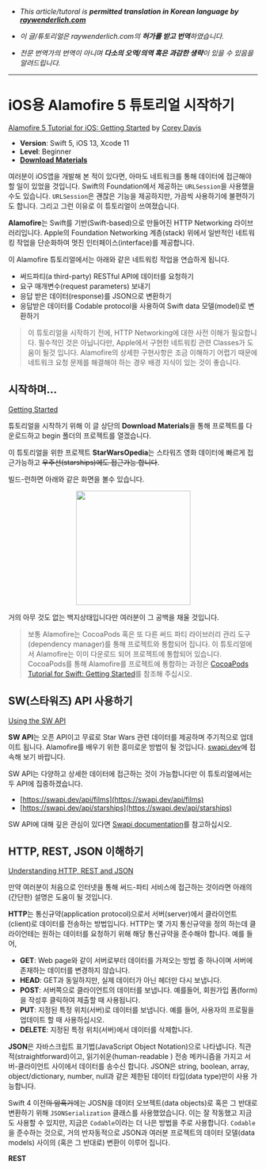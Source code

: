- *This article/tutoral is **permitted translation in Korean language by [raywenderlich.com](https://www.raywenderlich.com/)***

- *이 글/튜토리얼은 raywenderlich.com의 **허가를 받고 번역**하였습니다.*

- *전문 번역가의 번역이 아니며 **다소의 오역/의역 혹은 과감한 생략**이 있을 수 있음을 알려드립니다.*

-----

# iOS용 Alamofire 5 튜토리얼 시작하기

[Alamofire 5 Tutorial for iOS: Getting Started](https://www.raywenderlich.com/6587213-alamofire-5-tutorial-for-ios-getting-started) by [Corey Davis](https://www.raywenderlich.com/u/cordavis)

* **Version**: Swift 5, iOS 13, Xcode 11
* **Level**: Beginner
* [**Download Materials**](https://koenig-media.raywenderlich.com/uploads/2020/02/StarWarsOpedia.zip)

여러분이 iOS앱을 개발해 본 적이 있다면, 아마도 네트워크를 통해 데이터에 접근해야 할 일이 있었을 것입니다. Swift의 Foundation에서 제공하는 ```URLSession```을 사용했을 수도 있습니다. ```URLSession```은 괜찮은 기능을 제공하지만, 가끔씩 사용하기에 불편하기도 합니다. 그리고 그런 이유로 이 튜토리얼이 쓰여졌습니다.

**Alamofire**는 Swift를 기반(Swift-based)으로 만들어진 HTTP Networking 라이브러리입니다. Apple의 Foundation Networking 계층(stack) 위에서 일반적인 네트워킹 작업을 단순화하여 멋진 인터페이스(interface)를 제공합니다.

이 Alamofire 튜토리얼에서는 아래와 같은 네트워킹 작업을 연습하게 됩니다.
* 써드파티(a third-party) RESTful API에 데이터를 요청하기
* 요구 매개변수(request parameters) 보내기
* 응답 받은 데이터(response)를 JSON으로 변환하기
* 응답받은 데이터를 Codable protocol을 사용하여 Swift data 모델(model)로 변환하기

> 이 튜토리얼을 시작하기 전에, HTTP Networking에 대한 사전 이해가 필요합니다. 필수적인 것은 아닙니다만, Apple에서 구현한 네트워킹 관련 Classes가 도움이 될것 입니다. Alamofire의 상세한 구현사항은 조금 이해하기 어렵기 때문에 네트워크 요청 문제를 해결해야 하는 경우 배경 지식이 있는 것이 좋습니다.

## 시작하며...
[Getting Started](https://www.raywenderlich.com/6587213-alamofire-5-tutorial-for-ios-getting-started#toc-anchor-001)

튜토리얼을 시작하기 위해 이 글 상단의 **Download Materials**을 통해 프로젝트를 다운로드하고 begin 폴더의 프로젝트를 열겠습니다.

이 튜토리얼을 위한 프로젝트 **StarWarsOpedia**는 스타워즈 영화 데이터에 빠르게 접근가능하고 ~~우주선(starships)에도 접근가능 합니다~~.

빌드-런하면 아래와 같은 화면을 볼수 있습니다.

<p align="center">
  <img src="https://koenig-media.raywenderlich.com/uploads/2020/01/1-1.png" width="231">
</p>

거의 아무 것도 없는 백지상태입니다만 여러분이 그 공백을 채울 것입니다.

> 보통 Alamofire는 CocoaPods 혹은 또 다른 써드 파티 라이브러리 관리 도구(dependency manager)를 통해 프로젝트와 통합되어 집니다. 이 튜토리얼에서 Alamofire는 이미 다운로드 되어 프로젝트에 통합되어 있습니다. CocoaPods를 통해 Alamofire를 프로젝트에 통합하는 과정은 [CocoaPods Tutorial for Swift: Getting Started](https://www.raywenderlich.com/626-cocoapods-tutorial-for-swift-getting-started)를 참조해 주십시오.

## SW(스타워즈) API 사용하기
[Using the SW API](https://www.raywenderlich.com/6587213-alamofire-5-tutorial-for-ios-getting-started#toc-anchor-002)

**SW API**는 오픈 API이고 무료로 Star Wars 관련 데이터를 제공하며 주기적으로 업데이트 됩니다. Alamofire를 배우기 위한 흥미로운 방법이 될 것입니다. [ swapi.dev](https://swapi.dev/)에 접속해 보기 바랍니다.

SW API는 다양하고 상세한 데이터에 접근하는 것이 가능합니다만 이 튜토리얼에서는 두 API에 집중하겠습니다.
* [https://swapi.dev/api/films](https://swapi.dev/api/films)
* [https://swapi.dev/api/starships](https://swapi.dev/api/starships)

SW API에 대해 깊은 관심이 있다면 [Swapi documentation](https://swapi.dev/documentation)를 참고하십시오.

## HTTP, REST, JSON 이해하기
[Understanding HTTP, REST and JSON](https://www.raywenderlich.com/6587213-alamofire-5-tutorial-for-ios-getting-started#toc-anchor-003)

만약 여러분이 처음으로 인터넷을 통해 써드-파티 서비스에 접근하는 것이라면 아래의 (간단한) 설명은 도움이 될 것입니다. 

**HTTP**는 통신규약(application protocol)으로서 서버(server)에서 클라이언트(client)로 데이터를 전송하는 방법입니다. HTTP는 몇 가지 통신규약을 정의 하는데 클라이언테는 원하는 데이터를 요청하기 위해 해당 통신규약을 준수해야 합니다. 예를 들어,
* **GET**: Web page와 같이 서버로부터 데이터를 가져오는 방법 중 하나이며 서버에 존재하는 데이터를 변경하지 않습니다.
* **HEAD**: GET과 동일하지만, 실제 데이터가 아닌 헤더만 다시 보냅니다.
* **POST**: 서버쪽으로 클라이언트의 데이터를 보냅니다. 예를들어, 회원가입 폼(form)을 작성후 클릭하여 제출할 때 사용됩니다.
* **PUT**: 지정된 특정 위치(서버)로 데이터를 보냅니다. 예를 들어, 사용자의 프로필을 업데이트 할 때 사용하십시오.
* **DELETE**: 지정된 특정 위치(서버)에서 데이터를 삭제합니다.

**JSON**은 자바스크립트 표기법(JavaScript Object Notation)으로 나타냅니다. 직관적(straightforward)이고, 읽기쉬운(human-readable ) 전송 메카니즘을 가지고 서버-클라이언트 사이에서 데이터를 송수신 합니다. JSON은 string, boolean, array, object/dictionary, number, null과 같은 제한된 데이터 타입(data type)만이 사용 가능합니다. 

Swift 4 이전~~의 암흑기~~에는 JOSN을 데이터 오브젝트(data objects)로 혹은 그 반대로 변환하기 위해 ```JSONSerialization``` 클래스를 사용했었습니다. 이는 잘 작동했고 지금도 사용할 수 있지만, 지금은 ```Codable```이라는 더 나은 방법을 주로 사용합니다. ```Codable```을 준수하는 것으로, 거의 반자동적으로 JSON과 여러분 프로젝트의 데이터 모델(data models) 사이의 (혹은 그 반대로) 변환이 이루어 집니다.

**REST**



